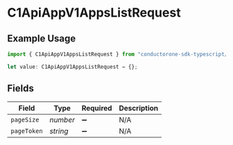 # C1ApiAppV1AppsListRequest

## Example Usage

```typescript
import { C1ApiAppV1AppsListRequest } from "conductorone-sdk-typescript/sdk/models/operations";

let value: C1ApiAppV1AppsListRequest = {};
```

## Fields

| Field              | Type               | Required           | Description        |
| ------------------ | ------------------ | ------------------ | ------------------ |
| `pageSize`         | *number*           | :heavy_minus_sign: | N/A                |
| `pageToken`        | *string*           | :heavy_minus_sign: | N/A                |